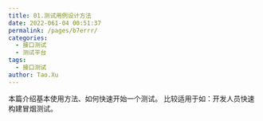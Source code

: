 ```yaml
---
title: 01.测试用例设计方法
date: 2022-061-04 00:51:37
permalink: /pages/b7errr/
categories:
  - 接口测试
  - 测试平台
tags:
  - 接口测试
author: Tao.Xu
---
```


本篇介绍基本使用方法、如何快速开始一个测试。 比较适用于如：开发人员快速构建冒烟测试。
